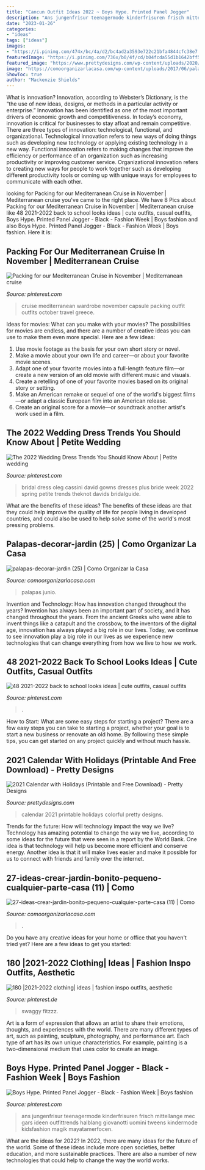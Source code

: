 ```yaml
---
title: "Cancun Outfit Ideas 2022 ~ Boys Hype. Printed Panel Jogger"
description: "Ans jungenfrisur teenagermode kinderfrisuren frisch mittellange mec gars ideen outfittrends halblang giovanotti uomini tweens kindermode kidsfashion magik mayatamerfocen"
date: "2023-01-26"
categories:
- "ideas"
tags: ["ideas"]
images:
- "https://i.pinimg.com/474x/bc/4a/d2/bc4ad2a3593e722c21bfa4844cfc38e7.jpg"
featuredImage: "https://i.pinimg.com/736x/b0/4f/cd/b04fcda55d1b1642bff5bb384ef716d4.jpg"
featured_image: "https://www.prettydesigns.com/wp-content/uploads/2020/12/2021-calendar--scaled.jpg"
image: "https://comoorganizarlacasa.com/wp-content/uploads/2017/06/palapas-decorar-jardin-25.jpg"
ShowToc: true
author: "Mackenzie Shields"
---
```



What is innovation?
Innovation, according to Webster’s Dictionary, is the “the use of new ideas, designs, or methods in a particular activity or enterprise.” Innovation has been identified as one of the most important drivers of economic growth and competitiveness. In today’s economy, innovation is critical for businesses to stay afloat and remain competitive. There are three types of innovation: technological, functional, and organizational.
Technological innovation refers to new ways of doing things such as developing new technology or applying existing technology in a new way. Functional innovation refers to making changes that improve the efficiency or performance of an organization such as increasing productivity or improving customer service. Organizational innovation refers to creating new ways for people to work together such as developing different productivity tools or coming up with unique ways for employees to communicate with each other.

	

		
looking for Packing for our Mediterranean Cruise in November | Mediterranean cruise you've came to the right place. We have 8 Pics about Packing for our Mediterranean Cruise in November | Mediterranean cruise like 48 2021-2022 back to school looks ideas | cute outfits, casual outfits, Boys Hype. Printed Panel Jogger - Black - Fashion Week | Boys fashion and also Boys Hype. Printed Panel Jogger - Black - Fashion Week | Boys fashion. Here it is:
		
    
## Packing For Our Mediterranean Cruise In November | Mediterranean Cruise

<img loading=lazy src="https://i.pinimg.com/736x/4a/02/3f/4a023fbf7f1ceb0fb1586627f1e9eeba--cruise-in-in-november.jpg" onerror="this.onerror=null;this.src='https://tse3.mm.bing.net/th?id=OIP.a8PSOm5Jx9scOpOXHTxd2AHaMH&amp;pid=15.1';" alt="Packing for our Mediterranean Cruise in November | Mediterranean cruise">

_Source: pinterest.com_

>cruise mediterranean wardrobe november capsule packing outfit outfits october travel greece. 

	

Ideas for movies: What can you make with your movies?
The possibilities for movies are endless, and there are a number of creative ideas you can use to make them even more special. Here are a few ideas:
1. Use movie footage as the basis for your own short story or novel.
2. Make a movie about your own life and career—or about your favorite movie scenes.
3. Adapt one of your favorite movies into a full-length feature film—or create a new version of an old movie with different music and visuals.
4. Create a retelling of one of your favorite movies based on its original story or setting.
5. Make an American remake or sequel of one of the world's biggest films—or adapt a classic European film into an American release.
6. Create an original score for a movie—or soundtrack another artist's work used in a film.
    
## The 2022 Wedding Dress Trends You Should Know About | Petite Wedding

<img loading=lazy src="https://i.pinimg.com/736x/b0/4f/cd/b04fcda55d1b1642bff5bb384ef716d4.jpg" onerror="this.onerror=null;this.src='https://tse1.mm.bing.net/th?id=OIP._zmOfA1gUOV-bR0-zGMwywHaJ3&amp;pid=15.1';" alt="The 2022 Wedding Dress Trends You Should Know About | Petite wedding">

_Source: pinterest.com_

>bridal dress oleg cassini david gowns dresses plus bride week 2022 spring petite trends theknot davids bridalguide. 

	

What are the benefits of these ideas?
The benefits of these ideas are that they could help improve the quality of life for people living in developed countries, and could also be used to help solve some of the world's most pressing problems.

    
## Palapas-decorar-jardin (25) | Como Organizar La Casa

<img loading=lazy src="https://comoorganizarlacasa.com/wp-content/uploads/2017/06/palapas-decorar-jardin-25.jpg" onerror="this.onerror=null;this.src='https://tse1.mm.bing.net/th?id=OIP.wIerqww2NWU05DVsy1STDAHaJ4&amp;pid=15.1';" alt="palapas-decorar-jardin (25) | Como Organizar la Casa">

_Source: comoorganizarlacasa.com_

>palapas junio. 

	

Invention and Technology: How has innovation changed throughout the years?
Invention has always been an important part of society, and it has changed throughout the years. From the ancient Greeks who were able to invent things like a catapult and the crossbow, to the inventors of the digital age, innovation has always played a big role in our lives. Today, we continue to see innovation play a big role in our lives as we experience new technologies that can change everything from how we live to how we work.

    
## 48 2021-2022 Back To School Looks Ideas | Cute Outfits, Casual Outfits

<img loading=lazy src="https://i.pinimg.com/474x/bc/4a/d2/bc4ad2a3593e722c21bfa4844cfc38e7.jpg" onerror="this.onerror=null;this.src='https://tse4.mm.bing.net/th?id=OIP.nRqHWmBkI4io9owkLScRUgAAAA&amp;pid=15.1';" alt="48 2021-2022 back to school looks ideas | cute outfits, casual outfits">

_Source: pinterest.com_

>. 

	

How to Start: What are some easy steps for starting a project?
There are a few easy steps you can take to starting a project, whether your goal is to start a new business or renovate an old home. By following these simple tips, you can get started on any project quickly and without much hassle.

    
## 2021 Calendar With Holidays (Printable And Free Download) - Pretty Designs

<img loading=lazy src="https://www.prettydesigns.com/wp-content/uploads/2020/12/2021-calendar--scaled.jpg" onerror="this.onerror=null;this.src='https://tse1.mm.bing.net/th?id=OIP.hV-mBqrTR2fzuxwCPAC5wAHaJN&amp;pid=15.1';" alt="2021 Calendar with Holidays (Printable and Free Download) - Pretty Designs">

_Source: prettydesigns.com_

>calendar 2021 printable holidays colorful pretty designs. 

	

Trends for the future: How will technology impact the way we live?
Technology has amazing potential to change the way we live, according to some ideas for the future that were seen in a report by the World Bank. One idea is that technology will help us become more efficient and conserve energy. Another idea is that it will make lives easier and make it possible for us to connect with friends and family over the internet.

    
## 27-ideas-crear-jardin-bonito-pequeno-cualquier-parte-casa (11) | Como

<img loading=lazy src="https://comoorganizarlacasa.com/wp-content/uploads/2017/07/27-ideas-crear-jardin-bonito-pequeno-cualquier-parte-casa-11.jpg" onerror="this.onerror=null;this.src='https://tse1.mm.bing.net/th?id=OIP.5jAKfb5APv_u8hezNQv6zQHaLD&amp;pid=15.1';" alt="27-ideas-crear-jardin-bonito-pequeno-cualquier-parte-casa (11) | Como">

_Source: comoorganizarlacasa.com_

>. 

	

Do you have any creative ideas for your home or office that you haven't tried yet? Here are a few ideas to get you started: 

    
## 180 |2021-2022 Clothing| Ideas | Fashion Inspo Outfits, Aesthetic

<img loading=lazy src="https://i.pinimg.com/474x/8a/32/d7/8a32d7938344d1a1d0886548627b4ca6.jpg" onerror="this.onerror=null;this.src='https://tse2.mm.bing.net/th?id=OIP.Jfb3zN5elGRrkZEyRf_2zQAAAA&amp;pid=15.1';" alt="180 |2021-2022 clothing| ideas | fashion inspo outfits, aesthetic">

_Source: pinterest.de_

>swaggy fitzzz. 

	

Art is a form of expression that allows an artist to share their emotions, thoughts, and experiences with the world. There are many different types of art, such as painting, sculpture, photography, and performance art. Each type of art has its own unique characteristics. For example, painting is a two-dimensional medium that uses color to create an image.

    
## Boys Hype. Printed Panel Jogger - Black - Fashion Week | Boys Fashion

<img loading=lazy src="https://i.pinimg.com/736x/e5/9d/e6/e59de6d65f95405b08399680eac5604b.jpg" onerror="this.onerror=null;this.src='https://tse1.mm.bing.net/th?id=OIP.olbOjJZb5o1_Ux3hue87oQHaLH&amp;pid=15.1';" alt="Boys Hype. Printed Panel Jogger - Black - Fashion Week | Boys fashion">

_Source: pinterest.com_

>ans jungenfrisur teenagermode kinderfrisuren frisch mittellange mec gars ideen outfittrends halblang giovanotti uomini tweens kindermode kidsfashion magik mayatamerfocen. 

	

What are the ideas for 2022?
In 2022, there are many ideas for the future of the world. Some of these ideas include more open societies, better education, and more sustainable practices. There are also a number of new technologies that could help to change the way the world works.

